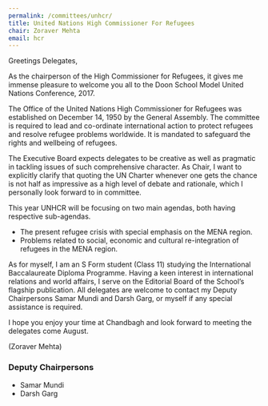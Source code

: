 ```yaml
---
permalink: /committees/unhcr/
title: United Nations High Commissioner For Refugees
chair: Zoraver Mehta
email: hcr
---
```


Greetings Delegates,

As the chairperson of the High Commissioner for Refugees, it gives me immense pleasure to welcome you all to the Doon School Model United Nations Conference, 2017.

The Office of the United Nations High Commissioner for Refugees was established on December 14, 1950 by the General Assembly. The committee is required to lead and co-ordinate international action to protect refugees and resolve refugee problems worldwide. It is mandated to safeguard the rights and wellbeing of refugees.

The Executive Board expects delegates to be creative as well as pragmatic in tackling issues of such comprehensive character. As Chair, I want to explicitly clarify that quoting the UN Charter whenever one gets the chance is not half as impressive as a high level of debate and rationale, which I personally look forward to in committee.

This year UNHCR will be focusing on two main agendas, both having respective sub-agendas.

- The present refugee crisis with special emphasis on the MENA region.
- Problems related to social, economic and cultural re-integration of refugees in the MENA region.

As for myself, I am an S Form student (Class 11) studying the International Baccalaureate Diploma Programme. Having a keen interest in international relations and world affairs, I serve on the Editorial Board of the School’s flagship publication. All delegates are welcome to contact my Deputy Chairpersons Samar Mundi and Darsh Garg, or myself if any special assistance is required.

I hope you enjoy your time at Chandbagh and look forward to meeting the delegates come August.

(Zoraver Mehta)


### Deputy Chairpersons


- Samar Mundi
- Darsh Garg
